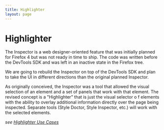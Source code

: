 ```yaml
---
title: Highlighter
layout: page
---
```


# Highlighter #

The Inspector is a web designer-oriented feature that was initially planned
for Firefox 4 but was not ready in time to ship. The code was written before
the DevTools SDK and was left in an inactive state in the Firefox tree.

We are going to rebuild the Inspector on top of the DevTools SDK and plan
to take the UI in different directions than the original planned Inspector.

As originally conceived, the Inspector was a tool that allowed the visual
selection of an element and a set of panels that work with that element.
The revised concept is a "Highlighter" that is just the visual selector o
f elements with the ability to overlay additional information directly 
over the page being inspected. Separate tools (Style Doctor, Style Inspector, 
etc.) will work with the selected elements.

_see [Highlighter Use Cases](highlighter-usecases)_